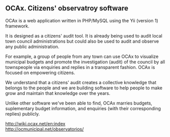 OCAx. Citizens' observatroy software
------------------------------------

OCAx is a web application written in PHP/MySQL using the Yii (version 1) framework.

It is designed as a citizens' audit tool. It is already being used to audit local town council administrations but could also be used to audit and observe any public administration.


For example, a group of people from any town can use OCAx to visualize municipal budgets and promote the investigation (audit) of the council by all townspeople via enquiries and replies in a transparent fashion.
OCAx is focused on empowering citizens.

We understand that a citizens' audit creates a collective knowledge that belongs to the people and we are building software to help people to make grow and maintain that knowledge over the years.

Unlike other software we've been able to find, OCAx marries budgets, suplementary budget information, and enquiries (with their corresponding replies) publicly. 

http://wiki.ocax.net/en:index  
http://ocmunicipal.net/observatorios/
